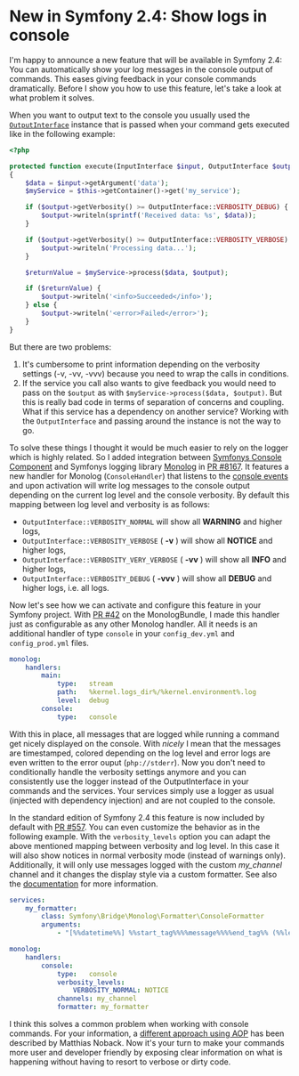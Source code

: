 New in Symfony 2.4: Show logs in console
========================================

I'm happy to announce a new feature that will be available in Symfony 2.4: You can automatically show your log messages in the console output of commands.
This eases giving feedback in your console commands dramatically. Before I show you how to use this feature, let's take a look at what problem it solves.

When you want to output text to the console you usually used the [`OutputInterface`](http://api.symfony.com/2.3/Symfony/Component/Console/Output/OutputInterface.html) instance
that is passed when your command gets executed like in the following example:

```php
<?php

protected function execute(InputInterface $input, OutputInterface $output)
{
    $data = $input->getArgument('data');
    $myService = $this->getContainer()->get('my_service');

    if ($output->getVerbosity() >= OutputInterface::VERBOSITY_DEBUG) {
        $output->writeln(sprintf('Received data: %s', $data));
    }

    if ($output->getVerbosity() >= OutputInterface::VERBOSITY_VERBOSE) {
        $output->writeln('Processing data...');
    }

    $returnValue = $myService->process($data, $output);

    if ($returnValue) {
        $output->writeln('<info>Succeeded</info>');
    } else {
        $output->writeln('<error>Failed</error>');
    }
}
```

But there are two problems:
1. It's cumbersome to print information depending on the verbosity settings (-v, -vv, -vvv) because you need to wrap the calls in conditions.
2. If the service you call also wants to give feedback you would need to pass on the `$output` as with `$myService->process($data, $output)`. But this is really bad
code in terms of separation of concerns and coupling. What if this service has a dependency on another service? Working with the `OutputInterface` and passing around the instance is not the way to go.

To solve these things I thought it would be much easier to rely on the logger which is highly related. So I added integration between [Symfonys Console Component](http://symfony.com/doc/current/components/console/index.html) 
and Symfonys logging library [Monolog](https://github.com/Seldaek/monolog) in [PR #8167](https://github.com/symfony/symfony/pull/8167). 
It features a new handler for Monolog (`ConsoleHandler`) that listens to the [console events](http://symfony.com/blog/new-in-symfony-2-3-events-in-the-console-component) 
and upon activation will write log messages to the console output depending on the current log level and the console verbosity. By default this mapping between log level and verbosity is as follows:
- `OutputInterface::VERBOSITY_NORMAL` will show all __WARNING__ and higher logs,
- `OutputInterface::VERBOSITY_VERBOSE` ( __-v__ ) will show all __NOTICE__ and higher logs,
- `OutputInterface::VERBOSITY_VERY_VERBOSE` ( __-vv__ ) will show all __INFO__ and higher logs,
- `OutputInterface::VERBOSITY_DEBUG` ( __-vvv__ ) will show all __DEBUG__ and higher logs, i.e. all logs.

Now let's see how we can activate and configure this feature in your Symfony project. With [PR #42](https://github.com/symfony/MonologBundle/pull/42) on the MonologBundle, I made this handler just as configurable as any other
Monolog handler. All it needs is an additional handler of type `console` in your `config_dev.yml` and `config_prod.yml` files.

```yaml
monolog:
    handlers:
        main:
            type:   stream
            path:   %kernel.logs_dir%/%kernel.environment%.log
            level:  debug
        console:
            type:   console
```

With this in place, all messages that are logged while running a command get nicely displayed on the console. With _nicely_ I mean that the messages
are timestamped, colored depending on the log level and error logs are even written to the error ouput (`php://stderr`).
Now you don't need to conditionally handle the verbosity settings anymore and you can consistently use the logger instead of the OutputInterface in your commands and the services.
Your services simply use a logger as usual (injected with dependency injection) and are not coupled to the console.

In the standard edition of Symfony 2.4 this feature is now included by default with [PR #557](https://github.com/symfony/symfony-standard/pull/557). You can even customize
the behavior as in the following example. With the `verbosity_levels` option you can adapt the above mentioned mapping between verbosity and log level. In this case it will
also show notices in normal verbosity mode (instead of warnings only). Additionally, it will only use messages logged with the custom *my_channel* channel and it changes the
display style via a custom formatter. See also the [documentation](http://symfony.com/doc/current/cookbook/logging/monolog.html) for more information.

```yaml
services:
    my_formatter:
        class: Symfony\Bridge\Monolog\Formatter\ConsoleFormatter
        arguments:
            - "[%%datetime%%] %%start_tag%%%%message%%%%end_tag%% (%%level_name%%) %%context%% %%extra%%\n"

monolog:
    handlers:
        console:
            type:   console
            verbosity_levels:
                VERBOSITY_NORMAL: NOTICE
            channels: my_channel
            formatter: my_formatter
```

I think this solves a common problem when working with console commands. For your information, a
[different approach using AOP](http://php-and-symfony.matthiasnoback.nl/2013/07/symfony2-rich-console-command-output-using-aop/) has been described by Matthias Noback. 
Now it's your turn to make your commands more user and developer friendly by exposing clear information on what is happening without having to resort to verbose or dirty code.
